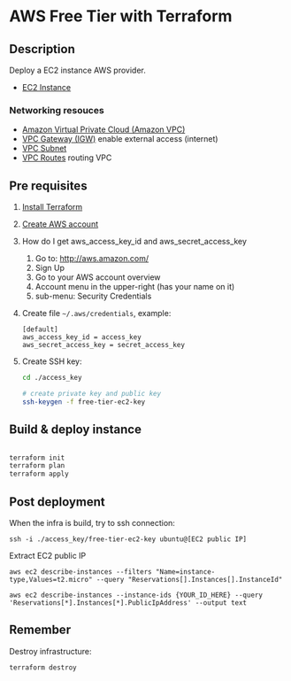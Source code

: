 # AWS Free Tier with Terraform

## Description

Deploy a EC2 instance AWS provider.

* [EC2 Instance](https://docs.aws.amazon.com/es_es/AWSEC2/latest/UserGuide/concepts.html)

### Networking resouces

* [Amazon Virtual Private Cloud (Amazon VPC)](https://docs.aws.amazon.com/es_es/vpc/latest/userguide/what-is-amazon-vpc.html)
* [VPC Gateway (IGW)](https://docs.aws.amazon.com/es_es/vpc/latest/userguide/VPC_Internet_Gateway.html) enable external access (internet)
* [VPC Subnet](https://docs.aws.amazon.com/es_es/vpc/latest/userguide/working-with-vpcs.html#AddaSubnet)
* [VPC Routes](https://docs.aws.amazon.com/es_es/vpc/latest/userguide/VPC_Route_Tables.html) routing VPC

## Pre requisites

1. [Install Terraform](https://learn.hashicorp.com/terraform/getting-started/install.html)
2. [Create AWS account](https://docs.aws.amazon.com/es_es/organizations/latest/userguide/orgs_manage_accounts_create.html)
3. How do I get aws_access_key_id and aws_secret_access_key

    1. Go to: http://aws.amazon.com/
    2. Sign Up
    3. Go to your AWS account overview
    4. Account menu in the upper-right (has your name on it)
    5. sub-menu: Security Credentials

4. Create file `~/.aws/credentials`, example:

   ```text
   [default]
   aws_access_key_id = access_key
   aws_secret_access_key = secret_access_key 
   ```

5. Create SSH key:

   ```bash
   cd ./access_key

   # create private key and public key
   ssh-keygen -f free-tier-ec2-key
   ```

## Build & deploy instance

```bash

terraform init
terraform plan
terraform apply

```

## Post deployment

When the infra is build, try to ssh connection:

`ssh -i ./access_key/free-tier-ec2-key ubuntu@[EC2 public IP]`

Extract EC2 public IP

`aws ec2 describe-instances --filters "Name=instance-type,Values=t2.micro" --query "Reservations[].Instances[].InstanceId"`

`aws ec2 describe-instances --instance-ids {YOUR_ID_HERE} --query 'Reservations[*].Instances[*].PublicIpAddress' --output text`

## Remember

Destroy infrastructure:

`terraform destroy`
